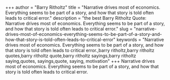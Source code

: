 +++
author = "Barry Ritholtz"
title = "Narrative drives most of economics. Everything seems to be part of a story, and how that story is told often leads to critical error."
description = "the best Barry Ritholtz Quote: Narrative drives most of economics. Everything seems to be part of a story, and how that story is told often leads to critical error."
slug = "narrative-drives-most-of-economics-everything-seems-to-be-part-of-a-story-and-how-that-story-is-told-often-leads-to-critical-error"
keywords = "Narrative drives most of economics. Everything seems to be part of a story, and how that story is told often leads to critical error.,barry ritholtz,barry ritholtz quotes,barry ritholtz quote,barry ritholtz sayings,barry ritholtz saying,quotes, sayings,quote, saying, motivation"
+++
Narrative drives most of economics. Everything seems to be part of a story, and how that story is told often leads to critical error.
